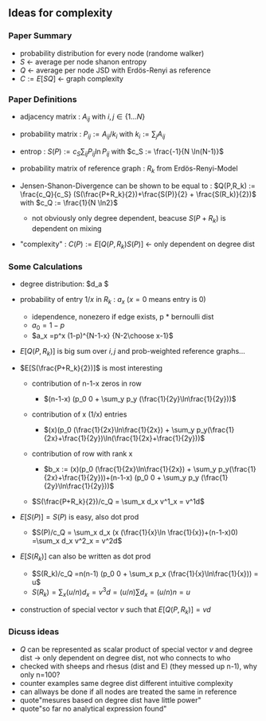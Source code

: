 ## Ideas for complexity

### Paper Summary
- probability distribution for every node  (randome walker)
- $S$ <- average per node shanon entropy
- $Q$ <- average per node JSD with Erdös-Renyi as reference
- $C := E[SQ]$ <- graph complexity

### Paper Definitions
- adjacency matrix : $A_{ij}$ with $i,j \in \{1...N\}$

- probability matrix : $P_{ij} := A_{ij}/k_i$ with $k_i :=\sum_j A_{ij}$

- entrop : $S(P) := c_S \sum_{ij}P_{ij}\ln P_{ij}$ with $c_S := \frac{-1}{N \ln(N-1)}$

- probability matrix of reference graph : $R_k$ from Erdös-Renyi-Model

- Jensen-Shanon-Divergence can be shown to be equal to : $Q(P,R_k) := \frac{c_Q}{c_S} (S(\frac{P+R_k}{2})+\frac{S(P)}{2} + \frac{S(R_k)}{2})$ with $c_Q := \frac{1}{N \ln2}$

  - not obviously only degree dependent, beacuse $S(P+R_k)$ is dependent on mixing

- "complexity" : $C(P):= E[Q(P,R_k)S(P)]$ <- only dependent on degree dist

### Some Calculations
- degree distribution: $d_a $

- probability of entry $1/x$ in $R_k$ : $a_x$ ($x=0$ means entry is 0)
    - idependence, nonezero if edge exists, p * bernoulli dist
    - $a_0 = 1-p$
    - $a_x =p^x (1-p)^{N-1-x} {N-2\choose x-1}$

- $E[Q(P,R_k)]$ is big sum over $i,j$ and prob-weighted reference graphs...
- $E[S(\frac{P+R_k}{2})]$ is most interesting
  - contribution of n-1-x zeros in row
    - $(n-1-x) (p_0 0 + \sum_y p_y (\frac{1}{2y}\ln\frac{1}{2y}))$
      
  - contribution of x (1/x) entries
    - $(x)(p_0 (\frac{1}{2x}\ln\frac{1}{2x}) +  \sum_y p_y(\frac{1}{2x}+\frac{1}{2y})\ln(\frac{1}{2x}+\frac{1}{2y}))$
  - contribution of row with rank x
    - $b_x := (x)(p_0 (\frac{1}{2x}\ln\frac{1}{2x}) +  \sum_y p_y(\frac{1}{2x}+\frac{1}{2y}))+(n-1-x) (p_0 0 + \sum_y p_y (\frac{1}{2y}\ln\frac{1}{2y}))$

  - $S(\frac{P+R_k}{2})/c_Q = \sum_x d_x v^1_x = v^1d$

- $E[S(P)] = S(P)$ is easy, also dot prod
  - $S(P)/c_Q = \sum_x d_x (x (\frac{1}{x}\ln \frac{1}{x})+(n-1-x)0) =\sum_x d_x v^2_x = v^2d$

- $E[S(R_k)]$ can also be written as dot prod
  - $S(R_k)/c_Q =n(n-1) (p_0 0 + \sum_x p_x (\frac{1}{x}\ln\frac{1}{x})) = u$
  - $S(R_k) = \sum_x (u/n) d_x  = v^3d =  (u/n)\sum d_x = (u/n)n= u$  

- construction of special vector $v$ such that $E[Q(P,R_k)] = vd$



### Dicuss ideas
- $Q$ can be represented as scalar product of special vector $v$ and degree dist -> only dependent on degree dist, not who connects to who
- checked with sheeps and rhesus (dist and E) (they messed up n-1), why only n=100?
- counter examples same degree dist different intuitive complexity
- can allways be done if all nodes are treated the same in reference
- quote"mesures based on degree dist have little power"
- quote"so far no analytical expression found"
